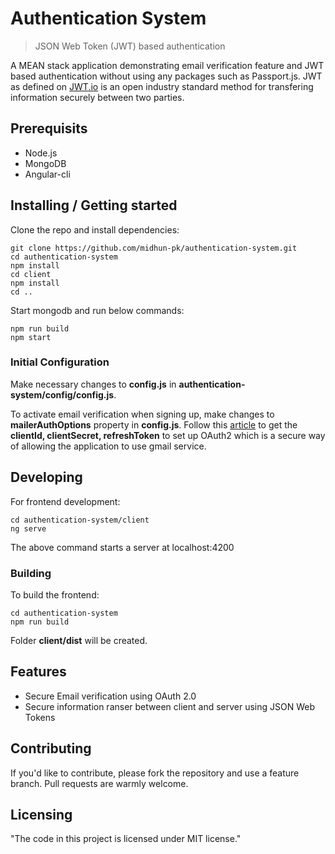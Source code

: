 # Authentication System
> JSON Web Token (JWT) based authentication

A MEAN stack application demonstrating email verification feature and JWT based authentication without using any packages such as Passport.js. JWT as defined on [JWT.io](https://jwt.io/) is an open industry standard method for transfering information securely between two parties.

## Prerequisits

- Node.js
- MongoDB
- Angular-cli

## Installing / Getting started

Clone the repo and install dependencies:

```shell
git clone https://github.com/midhun-pk/authentication-system.git
cd authentication-system
npm install
cd client
npm install
cd ..
```

Start mongodb and run below commands:

```shell
npm run build
npm start
```

### Initial Configuration

Make necessary changes to **config.js** in **authentication-system/config/config.js**.

To activate email verification when signing up, make changes to **mailerAuthOptions** property in **config.js**.
Follow this [article](https://medium.com/@nickroach_50526/sending-emails-with-node-js-using-smtp-gmail-and-oauth2-316fe9c790a1) to get the **clientId, clientSecret, refreshToken** to set up OAuth2 which is a secure way of allowing the application to use gmail service.

## Developing

For frontend development:

```shell
cd authentication-system/client
ng serve
```

The above command starts a server at localhost:4200

### Building

To build the frontend:

```shell
cd authentication-system
npm run build
```

Folder **client/dist** will be created.

## Features

- Secure Email verification using OAuth 2.0
- Secure information ranser between client and server using JSON Web Tokens

## Contributing

If you'd like to contribute, please fork the repository and use a feature
branch. Pull requests are warmly welcome.

## Licensing

"The code in this project is licensed under MIT license."





